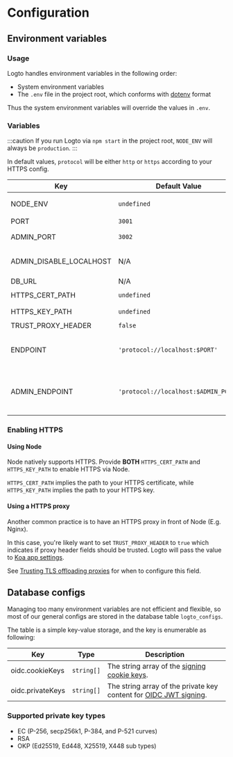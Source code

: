 # Configuration

## Environment variables

### Usage

Logto handles environment variables in the following order:

- System environment variables
- The `.env` file in the project root, which conforms with [dotenv](https://github.com/motdotla/dotenv#readme) format

Thus the system environment variables will override the values in `.env`.

### Variables

:::caution
If you run Logto via `npm start` in the project root, `NODE_ENV` will always be `production`.
:::

In default values, `protocol` will be either `http` or `https` according to your HTTPS config.

| Key                     | Default Value                        | Type                                                     | Description                                                                                                                                                                                                              |
| ----------------------- | ------------------------------------ | -------------------------------------------------------- | ------------------------------------------------------------------------------------------------------------------------------------------------------------------------------------------------------------------------ |
| NODE_ENV                | `undefined`                          | <code>'production' &#124; 'test' &#124; undefined</code> | What kind of environment that Logto runs in.                                                                                                                                                                             |
| PORT                    | `3001`                               | `number`                                                 | The local port that Logto listens to.                                                                                                                                                                                    |
| ADMIN_PORT              | `3002`                               | `number`                                                 | The local port that Logto Admin Console listens to.                                                                                                                                                                      |
| ADMIN_DISABLE_LOCALHOST | N/A                                  | <code>string &#124; boolean &#124; number</code>         | Set it to `1` or `true` to disable the port for Admin Console. With `ADMIN_ENDPOINT` unset, it'll completely disable the Admin Console.                                                                                  |
| DB_URL                  | N/A                                  | `string`                                                 | The [Postgres DSN](https://www.postgresql.org/docs/14/libpq-connect.html#id-1.7.3.8.3.6) for Logto database.                                                                                                             |
| HTTPS_CERT_PATH         | `undefined`                          | <code>string &#124; undefined</code>                     | See [Enabling HTTPS](#enabling-https) for details.                                                                                                                                                                       |
| HTTPS_KEY_PATH          | `undefined`                          | <code>string &#124; undefined</code>                     | Ditto.                                                                                                                                                                                                                   |
| TRUST_PROXY_HEADER      | `false`                              | `boolean`                                                | Ditto.                                                                                                                                                                                                                   |
| ENDPOINT                | `'protocol://localhost:$PORT'`       | `string`                                                 | You may specify a URL with your custom domain for online testing or production. This will also affect the value of the [OIDC issuer identifier](https://openid.net/specs/openid-connect-core-1_0.html#IssuerIdentifier). |
| ADMIN_ENDPOINT          | `'protocol://localhost:$ADMIN_PORT'` | `string`                                                 | You may specify a URL with your custom domain for production (E.g. `ADMIN_ENDPOINT=https://admin.domain.com`). This will also affect the value of Admin Console Redirect URIs.                                           |

### Enabling HTTPS

#### Using Node

Node natively supports HTTPS. Provide **BOTH** `HTTPS_CERT_PATH` and `HTTPS_KEY_PATH` to enable HTTPS via Node.

`HTTPS_CERT_PATH` implies the path to your HTTPS certificate, while `HTTPS_KEY_PATH` implies the path to your HTTPS key.

#### Using a HTTPS proxy

Another common practice is to have an HTTPS proxy in front of Node (E.g. Nginx).

In this case, you're likely want to set `TRUST_PROXY_HEADER` to `true` which indicates if proxy header fields should be trusted. Logto will pass the value to [Koa app settings](https://github.com/koajs/koa/blob/master/docs/api/index.md#settings).

See [Trusting TLS offloading proxies](https://github.com/panva/node-oidc-provider/blob/main/docs/README.md#trusting-tls-offloading-proxies) for when to configure this field.

## Database configs

Managing too many environment variables are not efficient and flexible, so most of our general configs are stored in the database table `logto_configs`.

The table is a simple key-value storage, and the key is enumerable as following:

| Key              | Type                  | Description                                                                                                                        |
| ---------------- | --------------------- | ---------------------------------------------------------------------------------------------------------------------------------- |
| oidc.cookieKeys  | <code>string[]</code> | The string array of the [signing cookie keys](https://github.com/panva/node-oidc-provider/blob/main/docs/README.md#cookieskeys).   |
| oidc.privateKeys | <code>string[]</code> | The string array of the private key content for [OIDC JWT signing](https://openid.net/specs/openid-connect-core-1_0.html#Signing). |

### Supported private key types

- EC (P-256, secp256k1, P-384, and P-521 curves)
- RSA
- OKP (Ed25519, Ed448, X25519, X448 sub types)
